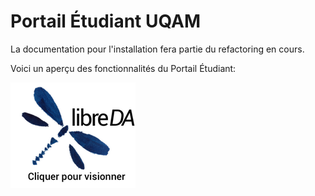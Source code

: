 # Portail Étudiant UQAM

La documentation pour l'installation fera partie du refactoring en cours.

Voici un aperçu des fonctionnalités du Portail Étudiant:

[![Le Portail Étudiant](./libreDA.png#center)](https://youtu.be/qB7f17w3cXQ "Le Portail Étudiant")
